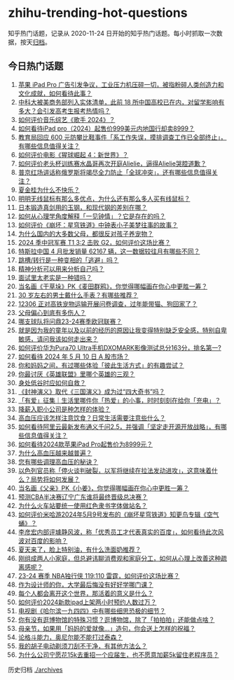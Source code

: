 # zhihu-trending-hot-questions

知乎热门话题，记录从 2020-11-24
日开始的知乎热门话题。每小时抓取一次数据，按天[归档](./archives)。

## 今日热门话题

<!-- BEGIN -->
<!-- 最后更新时间 Sat May 11 2024 01:00:41 GMT+0800 (China Standard Time) -->

1. [苹果 iPad Pro 广告引发争议，工业压力机压碎一切，被指粉碎人类创造力和文化成就，如何看待此事？](https://www.zhihu.com/question/655539530)
1. [中科大被美商务部列入实体清单，此前 18 所中国高校已在内，对留学影响有多大？会引发高考生报考热情吗？](https://www.zhihu.com/question/655550363)
1. [如何评价音乐综艺《歌手 2024》？](https://www.zhihu.com/question/655579750)
1. [如何看待iPad pro（2024）起售价999美元内地国行却卖8999？](https://www.zhihu.com/question/655496029)
1. [教育局回应 600 元防攀比鞋事件「系工作失误，摸排调查工作已全部终止」，有哪些信息值得关注？](https://www.zhihu.com/question/655566947)
1. [如何评价电影《猩球崛起 4：新世界》？](https://www.zhihu.com/question/655548432)
1. [如何评价老头杯训练赛水晶哥再次开庭Alielie，逼得Alielie哭腔道歉？](https://www.zhihu.com/question/655545965)
1. [普京红场讲话称俄罗斯将竭尽全力防止「全球冲突」，还有哪些信息值得关注？](https://www.zhihu.com/question/655470668)
1. [夏金桂为什么不快乐？](https://www.zhihu.com/question/655342029)
1. [明明无线鼠标有那么多优点，为什么还有那么多人买有线鼠标？](https://www.zhihu.com/question/654203874)
1. [日本锻造真剑用的玉钢，和现代钢的差别在哪？](https://www.zhihu.com/question/42172948)
1. [如何从心理学角度解释「一见钟情」？它是存在的吗？](https://www.zhihu.com/question/655380567)
1. [如何评价《崩坏：星穹铁道》中钟表小子美梦往事的故事？](https://www.zhihu.com/question/655477917)
1. [为什么国内的大多数父母，都很反对孩子养宠物？](https://www.zhihu.com/question/652621802)
1. [2024 季中冠军赛 T1 3:2 击败 G2，如何评价这场比赛？](https://www.zhihu.com/question/655566335)
1. [特斯拉中国 4 月批发销量 62167 辆，这一数据较往月有哪些不同？](https://www.zhihu.com/question/655323493)
1. [跳槽/转行是一种变相的「逃避」吗？](https://www.zhihu.com/question/652234847)
1. [精神分析可以用来分析自己吗？](https://www.zhihu.com/question/654712396)
1. [面试里太老实是一种错吗？](https://www.zhihu.com/question/652234861)
1. [当名画《干草垛》PK《麦田群鸦》，你觉得哪幅画在你心中更胜一筹？](https://www.zhihu.com/question/655433254)
1. [30 岁左右的男士戴什么手表？有哪些推荐？](https://www.zhihu.com/question/654497259)
1. [12306 正对高铁宠物运输开展问卷调查，过年能带猫、狗回家了？](https://www.zhihu.com/question/655544923)
1. [父母偏心到底有多伤人？](https://www.zhihu.com/question/353910044)
1. [哪支球队将问鼎23-24赛季欧冠联赛？](https://www.zhihu.com/question/655108988)
1. [就是因为我的童年以及以前的经历的原因让我变得特别缺乏安全感，特别自卑敏感，请问我该如何走出来？](https://www.zhihu.com/question/655124731)
1. [如何评价华为Pura70 Ultra手机DXOMARK影像测试总分163分，排名第一?](https://www.zhihu.com/question/655394470)
1. [如何看待 2024 年 5 月 10 日 A 股市场？](https://www.zhihu.com/question/655540225)
1. [你和妈妈之间，有过哪些体验「彼此生活方式」的有趣尝试？](https://www.zhihu.com/question/654609790)
1. [你最讨厌《英雄联盟》里哪个英雄的三观？](https://www.zhihu.com/question/485179011)
1. [身处低谷时应如何自救？](https://www.zhihu.com/question/655342723)
1. [《封神演义》取代《三国演义》成为过“四大奇书”吗？](https://www.zhihu.com/question/654679081)
1. [「有爱」征集｜生活里哪件你「热爱」的小事，时时刻刻在给你「充电」？](https://www.zhihu.com/question/655444213)
1. [降薪入职小公司是种怎样的体验？](https://www.zhihu.com/question/652238193)
1. [高血压应该怎样注意饮食？日常生活需要注意些什么？](https://www.zhihu.com/question/655348092)
1. [如何看待阿里云最新发布通义千问2.5，并强调「坚定走开源开放战略」，有哪些信息值得关注？](https://www.zhihu.com/question/655556761)
1. [如何看待2024款苹果iPad Pro起售价为8999元？](https://www.zhihu.com/question/655343764)
1. [为什么高血压越来越普遍？](https://www.zhihu.com/question/655348249)
1. [您有哪些调理高血压的秘诀？](https://www.zhihu.com/question/655348192)
1. [以色列官员称「停火谈判破裂，以军将继续在拉法发动进攻」，这意味着什么？局势将如何发展？](https://www.zhihu.com/question/655536394)
1. [当名画《父亲》PK《小姜》，你觉得哪幅画在你心中更胜一筹？](https://www.zhihu.com/question/655433111)
1. [预测CBA半决赛辽宁广东谁将最终晋级总决赛？](https://www.zhihu.com/question/655435357)
1. [为什么火车站要统一使用红色隶书字体做站名？](https://www.zhihu.com/question/651933772)
1. [如何评价米哈游2024年5月9号发布的《崩坏星穹铁道》知更鸟专辑《空气蛹》？](https://www.zhihu.com/question/655392357)
1. [李彦宏内部评璩静风波，称「优秀员工才代表真实的百度」，如何看待此次风波对百度的影响？](https://www.zhihu.com/question/655540460)
1. [夏天来了，脸上特别油，有什么洗面奶推荐？](https://www.zhihu.com/question/650299028)
1. [刚组成两人小家庭，但总避讳聊消费观和家庭分工，如何从心理上改善这种疏离感呢？](https://www.zhihu.com/question/653430266)
1. [23-24 赛季 NBA独行侠 119:110 雷霆，如何评价这场比赛？](https://www.zhihu.com/question/655538096)
1. [作为设计师的你，大学最后悔没有好好学哪门课？](https://www.zhihu.com/question/652210926)
1. [每个人都会离开这个世界，那活着的意义是什么？](https://www.zhihu.com/question/655498158)
1. [如何评价2024新款ipad上架两小时预约人数过万？](https://www.zhihu.com/question/655343893)
1. [电视剧《哈尔滨一九四四》中有哪些细思恐极的细节？](https://www.zhihu.com/question/653660777)
1. [你有没有逛博物馆的特殊习惯？逛博物馆，除了「拍拍拍」还能做点啥？](https://www.zhihu.com/question/655334614)
1. [母亲节，如果用「妈妈的爱就像...」造句，你会送上怎样的祝福？](https://www.zhihu.com/question/655166472)
1. [论格斗能力，奥尼尔能不能打过泰森？](https://www.zhihu.com/question/346735732)
1. [我的胡子电动剃须刀刮不干净，有其他方法么？](https://www.zhihu.com/question/21928839)
1. [为什么公司宁愿花15k去重招一个应届生，也不愿意加薪5k留住老程序员？](https://www.zhihu.com/question/648910843)

<!-- END -->

历史归档 [./archives](./archives)

